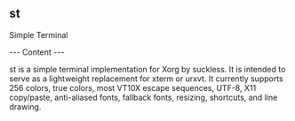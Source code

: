 ## st ##
Simple Terminal

--- Content  ---

st is a simple terminal implementation for Xorg by suckless. It is intended to serve as a lightweight replacement for xterm or urxvt. It currently supports 256 colors, true colors, most VT10X escape sequences, UTF-8, X11 copy/paste, anti-aliased fonts, fallback fonts, resizing, shortcuts, and line drawing.
